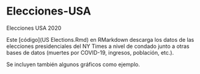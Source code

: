 # Elecciones-USA
Elecciones USA 2020

Este [código](US Elections.Rmd) en RMarkdown descarga los datos de las elecciones presidenciales del NY Times a nivel de condado junto a otras bases de datos (muertes por COVID-19, ingresos, población, etc.).

Se incluyen también algunos gráficos como ejemplo.
